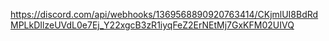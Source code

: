 https://discord.com/api/webhooks/1369568890920763414/CKjmlUI8BdRdMPLkDIlzeUVdL0e7Ej_Y22xgcB3zR1iyqFeZ2ErNEtMj7GxKFM02UIVQ
